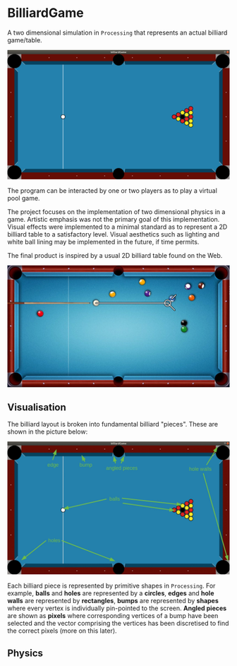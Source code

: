 # BilliardGame
A two dimensional simulation in `Processing` that represents an actual billiard game/table. 

![](images/initial_position.png)

The program can be interacted by one or two players as to play a virtual pool game. 

The project focuses on the implementation of two dimensional physics in a game. Artistic emphasis was not the primary goal of this implementation. Visual effects were implemented to a minimal standard as to represent a 2D billiard table to a satisfactory level. Visual aesthetics such as lighting and white ball lining may be implemented in the future, if time permits.

The final product is inspired by a usual 2D billiard table found on the Web.

![](images/pool.jpg)

## Visualisation

The billiard layout is broken into fundamental billiard "pieces". These are shown in the picture below:

![](images/layout_explanation_img.jpg)

Each billiard piece is represented by primitive shapes in `Processing`. For example, **balls** and **holes** are represented by a **circles**, **edges** and **hole walls** are represented by **rectangles**, **bumps** are represented by **shapes** where every vertex is individually pin-pointed to the screen. **Angled pieces** are shown as **pixels** where corresponding vertices of a bump have been selected and the vector comprising the vertices has been discretised to find the correct pixels (more on this later).

## Physics



